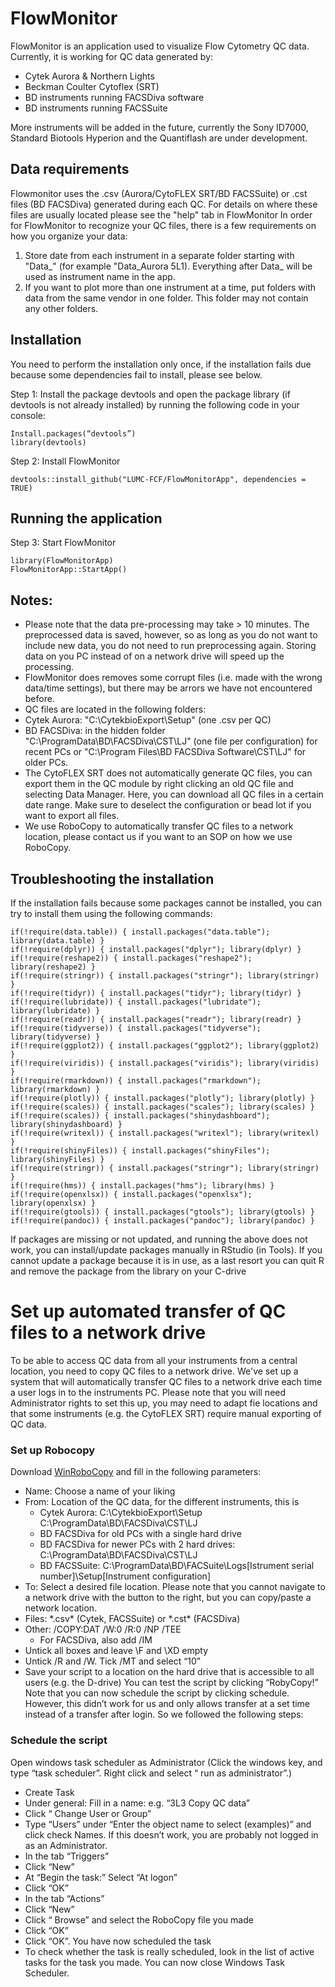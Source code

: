 # FlowMonitor
FlowMonitor is an application used to visualize Flow Cytometry QC data. 
Currently, it is working for QC data generated by:
* Cytek Aurora & Northern Lights 
* Beckman Coulter Cytoflex (SRT)
* BD instruments running FACSDiva software
* BD instruments running FACSSuite

More instruments will be added in the future, currently the Sony ID7000, Standard Biotools Hyperion and the Quantiflash are under development.

## Data requirements
Flowmonitor uses the .csv (Aurora/CytoFLEX SRT/BD FACSSuite) or .cst files (BD FACSDiva) generated during each QC. For details on where these files are usually located please see the "help" tab in FlowMonitor
In order for FlowMonitor to recognize your QC files, there is a few requirements on how you organize your data:
1. Store date from each instrument in a separate folder starting with "Data_" (for example "Data_Aurora 5L1). Everything after Data_ will be used as instrument name in the app.
2. If you want to plot more than one instrument at a time, put folders with data from the same vendor in one folder. This folder may not contain any other folders. 


## Installation 
You need to perform the installation only once, if the installation fails due because some dependencies fail to install, please see below. 

Step 1: Install the package devtools and open the package library (if devtools is not already installed) by running the following code in your console:
```
Install.packages(“devtools”)
library(devtools)
```

Step 2: Install FlowMonitor 
```
devtools::install_github("LUMC-FCF/FlowMonitorApp", dependencies = TRUE) 
```

## Running the application
Step 3: Start FlowMonitor 
```
library(FlowMonitorApp)
FlowMonitorApp::StartApp()
```


## Notes: 
* Please note that the data pre-processing may take > 10 minutes. The preprocessed data is saved, however, so as long as you do not want to include new data, you do not need to run preprocessing again. Storing data on you PC instead of on a network drive will speed up the processing.
* FlowMonitor does removes some corrupt files (i.e. made with the wrong data/time settings), but there may be arrors we have not encountered before.
* QC files are located in the following folders: 
* Cytek Aurora: "C:\CytekbioExport\Setup" (one .csv per QC)
* BD FACSDiva: in the hidden folder "C:\ProgramData\BD\FACSDiva\CST\LJ" (one file per configuration) for recent PCs or "C:\Program Files\BD FACSDiva Software\CST\LJ" for older PCs.
* The CytoFLEX SRT does not automatically generate QC files, you can export them in the QC module by right clicking an old QC file and selecting Data Manager. Here, you can download all QC files in a certain date range. Make sure to deselect the configuration or bead lot if you want to export all files. 
* We use RoboCopy to automatically transfer QC files to a network location, please contact us if you want to an SOP on how we use RoboCopy. 


## Troubleshooting the installation
If the installation fails because some packages cannot be installed, you can try to install them using the following commands:
```
if(!require(data.table)) { install.packages("data.table"); library(data.table) }
if(!require(dplyr)) { install.packages("dplyr"); library(dplyr) }
if(!require(reshape2)) { install.packages("reshape2"); library(reshape2) }
if(!require(stringr)) { install.packages("stringr"); library(stringr) }
if(!require(tidyr)) { install.packages("tidyr"); library(tidyr) }
if(!require(lubridate)) { install.packages("lubridate"); library(lubridate) }
if(!require(readr)) { install.packages("readr"); library(readr) }
if(!require(tidyverse)) { install.packages("tidyverse"); library(tidyverse) }
if(!require(ggplot2)) { install.packages("ggplot2"); library(ggplot2) }
if(!require(viridis)) { install.packages("viridis"); library(viridis) }
if(!require(rmarkdown)) { install.packages("rmarkdown"); library(rmarkdown) }
if(!require(plotly)) { install.packages("plotly"); library(plotly) }
if(!require(scales)) { install.packages("scales"); library(scales) }
if(!require(scales)) { install.packages("shinydashboard"); library(shinydashboard) }
if(!require(writexl)) { install.packages("writexl"); library(writexl) }
if(!require(shinyFiles)) { install.packages("shinyFiles"); library(shinyFiles) }
if(!require(stringr)) { install.packages("stringr"); library(stringr) }
if(!require(hms)) { install.packages("hms"); library(hms) }
if(!require(openxlsx)) { install.packages("openxlsx"); library(openxlsx) }
if(!require(gtools)) { install.packages("gtools"); library(gtools) }
if(!require(pandoc)) { install.packages("pandoc"); library(pandoc) }
```

If packages are missing or not updated, and running the above does not work, you can install/update packages manually in RStudio (in Tools). 
If you cannot update a package because it is in use, as a last resort you can quit R and remove the package from the library on your C-drive

# Set up automated transfer of QC files to a network drive
To be able to access QC data from all your instruments from a central location, you need to copy QC files to a network drive. We've set up a system that will automatically transfer QC files to a network drive each time a user logs in to the instruments PC. 
Please note that you will need Administrator rights to set this up, you may need to adapt fie locations and that some instruments (e.g. the CytoFLEX SRT) require manual exporting of QC data.

### Set up Robocopy
Download [WinRoboCopy](http://www.upway2late.com/#/projects/winrobocopy) and fill in the following parameters:
* Name: Choose a name of your liking
* From: Location of the QC data, for the different instruments, this is
  - Cytek Aurora: C:\CytekbioExport\Setup	C:\ProgramData\BD\FACSDiva\CST\LJ
  - BD FACSDiva for old PCs with a single hard drive
  - BD FACSDiva for newer PCs with 2 hard drives: C:\ProgramData\BD\FACSDiva\CST\LJ
  - BD FACSSuite: C:\ProgramData\BD\FACSuite\Logs\[Istrument serial number]\Setup\[Instrument configuration]
* To: Select a desired file location. Please note that you cannot navigate to a network drive with the button to the right, but you can copy/paste a network location.
* Files: \*.csv\* (Cytek, FACSSuite) or \*.cst\* (FACSDiva)
* Other:	/COPY:DAT /W:0 /R:0 /NP /TEE
  - For FACSDiva, also add /IM
* Untick all boxes and leave \F and \XD empty
* Untick /R and /W. Tick /MT and select “10”
* Save your script to a location on the hard drive that is accessible to all users (e.g. the D-drive)
You can test the script by clicking “RobyCopy!”
Note that you can now schedule the script by clicking schedule. However, this didn’t work for us and only allows transfer at a set time instead of a transfer after login. So we followed the following steps:

### Schedule the script
Open windows task scheduler as Administrator (Click the windows key, and type “task scheduler”. Right click and select “ run as administrator”.)
*	Create Task
*	Under general: Fill in a name: e.g. “3L3 Copy QC data”
*	Click “ Change User or Group” 
*	Type “Users” under “Enter the object name to select (examples)” and click check Names. If this doesn’t work, you are probably not logged in as an Administrator.
*	In the tab “Triggers”
  * Click “New” 
  * At “Begin the task:”  Select “At logon”
  * Click “OK”
*	In the tab “Actions”
  *	Click “New” 
  *	Click “ Browse” and select the RoboCopy file you made
  *	Click “OK”
*	Click “OK”. You have now scheduled the task
*	To check whether the task is really scheduled, look in the list of active tasks for the task you made. You can now close Windows Task Scheduler.


  



